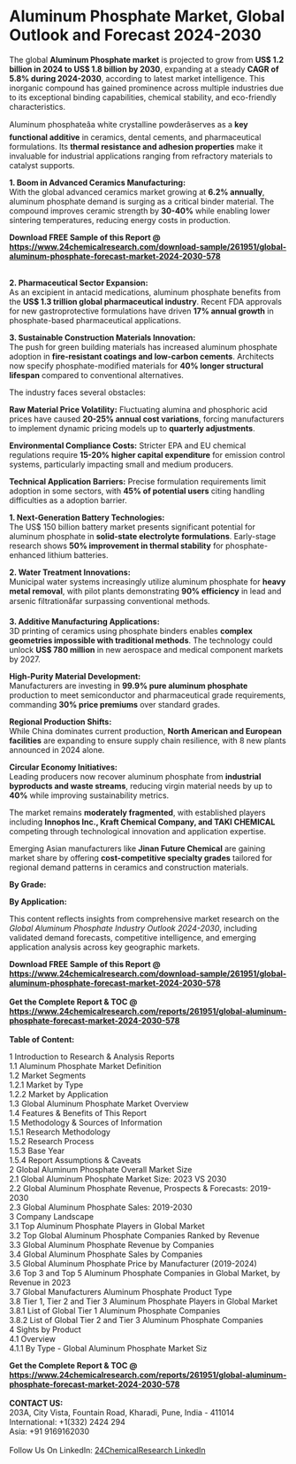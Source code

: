 <h1>Aluminum Phosphate Market, Global Outlook and Forecast 2024-2030</h1><p>The global <strong>Aluminum Phosphate market</strong> is projected to grow from <strong>US$ 1.2 billion in 2024 to US$ 1.8 billion by 2030</strong>, expanding at a steady <strong>CAGR of 5.8% during 2024-2030</strong>, according to latest market intelligence. This inorganic compound has gained prominence across multiple industries due to its exceptional binding capabilities, chemical stability, and eco-friendly characteristics.</p><p>Aluminum phosphateâa white crystalline powderâserves as a <strong>key functional additive</strong> in ceramics, dental cements, and pharmaceutical formulations. Its <strong>thermal resistance and adhesion properties</strong> make it invaluable for industrial applications ranging from refractory materials to catalyst supports.</p><p><strong>1. Boom in Advanced Ceramics Manufacturing:</strong><br>
With the global advanced ceramics market growing at <strong>6.2% annually</strong>, aluminum phosphate demand is surging as a critical binder material. The compound improves ceramic strength by <strong>30-40%</strong> while enabling lower sintering temperatures, reducing energy costs in production.</p><div><b>Download FREE Sample of this Report @ 
            <a href="https://www.24chemicalresearch.com/download-sample/261951/global-aluminum-phosphate-forecast-market-2024-2030-578">
            https://www.24chemicalresearch.com/download-sample/261951/global-aluminum-phosphate-forecast-market-2024-2030-578</a></b></div><br><p><strong>2. Pharmaceutical Sector Expansion:</strong><br>
As an excipient in antacid medications, aluminum phosphate benefits from the <strong>US$ 1.3 trillion global pharmaceutical industry</strong>. Recent FDA approvals for new gastroprotective formulations have driven <strong>17% annual growth</strong> in phosphate-based pharmaceutical applications.</p><p><strong>3. Sustainable Construction Materials Innovation:</strong><br>
The push for green building materials has increased aluminum phosphate adoption in <strong>fire-resistant coatings and low-carbon cements</strong>. Architects now specify phosphate-modified materials for <strong>40% longer structural lifespan</strong> compared to conventional alternatives.</p><p>The industry faces several obstacles:</p><p><strong>Raw Material Price Volatility:</strong> Fluctuating alumina and phosphoric acid prices have caused <strong>20-25% annual cost variations</strong>, forcing manufacturers to implement dynamic pricing models up to <strong>quarterly adjustments</strong>.</p><p><strong>Environmental Compliance Costs:</strong> Stricter EPA and EU chemical regulations require <strong>15-20% higher capital expenditure</strong> for emission control systems, particularly impacting small and medium producers.</p><p><strong>Technical Application Barriers:</strong> Precise formulation requirements limit adoption in some sectors, with <strong>45% of potential users</strong> citing handling difficulties as a adoption barrier.</p><p><strong>1. Next-Generation Battery Technologies:</strong><br>
The US$ 150 billion battery market presents significant potential for aluminum phosphate in <strong>solid-state electrolyte formulations</strong>. Early-stage research shows <strong>50% improvement in thermal stability</strong> for phosphate-enhanced lithium batteries.</p><p><strong>2. Water Treatment Innovations:</strong><br>
Municipal water systems increasingly utilize aluminum phosphate for <strong>heavy metal removal</strong>, with pilot plants demonstrating <strong>90% efficiency</strong> in lead and arsenic filtrationâfar surpassing conventional methods.</p><p><strong>3. Additive Manufacturing Applications:</strong><br>
3D printing of ceramics using phosphate binders enables <strong>complex geometries impossible with traditional methods</strong>. The technology could unlock <strong>US$ 780 million</strong> in new aerospace and medical component markets by 2027.</p><p><strong>High-Purity Material Development:</strong><br>
	Manufacturers are investing in <strong>99.9% pure aluminum phosphate</strong> production to meet semiconductor and pharmaceutical grade requirements, commanding <strong>30% price premiums</strong> over standard grades.</p><p><strong>Regional Production Shifts:</strong><br>
	While China dominates current production, <strong>North American and European facilities</strong> are expanding to ensure supply chain resilience, with 8 new plants announced in 2024 alone.</p><p><strong>Circular Economy Initiatives:</strong><br>
	Leading producers now recover aluminum phosphate from <strong>industrial byproducts and waste streams</strong>, reducing virgin material needs by up to <strong>40%</strong> while improving sustainability metrics.</p><p>The market remains <strong>moderately fragmented</strong>, with established players including <strong>Innophos Inc., Kraft Chemical Company, and TAKI CHEMICAL</strong> competing through technological innovation and application expertise.</p><p>Emerging Asian manufacturers like <strong>Jinan Future Chemical</strong> are gaining market share by offering <strong>cost-competitive specialty grades</strong> tailored for regional demand patterns in ceramics and construction materials.</p><p><strong>By Grade:</strong></p><p><strong>By Application:</strong></p><p>This content reflects insights from comprehensive market research on the <em>Global Aluminum Phosphate Industry Outlook 2024-2030</em>, including validated demand forecasts, competitive intelligence, and emerging application analysis across key geographic markets.</p><div><b>Download FREE Sample of this Report @ 
            <a href="https://www.24chemicalresearch.com/download-sample/261951/global-aluminum-phosphate-forecast-market-2024-2030-578">
            https://www.24chemicalresearch.com/download-sample/261951/global-aluminum-phosphate-forecast-market-2024-2030-578</a></b></div><br><div><b>Get the Complete Report & TOC @ 
            <a href="https://www.24chemicalresearch.com/reports/261951/global-aluminum-phosphate-forecast-market-2024-2030-578">
            https://www.24chemicalresearch.com/reports/261951/global-aluminum-phosphate-forecast-market-2024-2030-578</a></b></div><br>
            <b>Table of Content:</b><p>1 Introduction to Research & Analysis Reports<br />
    1.1 Aluminum Phosphate Market Definition<br />
    1.2 Market Segments<br />
        1.2.1 Market by Type<br />
        1.2.2 Market by Application<br />
    1.3 Global Aluminum Phosphate Market Overview<br />
    1.4 Features & Benefits of This Report<br />
    1.5 Methodology & Sources of Information<br />
        1.5.1 Research Methodology<br />
        1.5.2 Research Process<br />
        1.5.3 Base Year<br />
        1.5.4 Report Assumptions & Caveats<br />
2 Global Aluminum Phosphate Overall Market Size<br />
    2.1 Global Aluminum Phosphate Market Size: 2023 VS 2030<br />
    2.2 Global Aluminum Phosphate Revenue, Prospects & Forecasts: 2019-2030<br />
    2.3 Global Aluminum Phosphate Sales: 2019-2030<br />
3 Company Landscape<br />
    3.1 Top Aluminum Phosphate Players in Global Market<br />
    3.2 Top Global Aluminum Phosphate Companies Ranked by Revenue<br />
    3.3 Global Aluminum Phosphate Revenue by Companies<br />
    3.4 Global Aluminum Phosphate Sales by Companies<br />
    3.5 Global Aluminum Phosphate Price by Manufacturer (2019-2024)<br />
    3.6 Top 3 and Top 5 Aluminum Phosphate Companies in Global Market, by Revenue in 2023<br />
    3.7 Global Manufacturers Aluminum Phosphate Product Type<br />
    3.8 Tier 1, Tier 2 and Tier 3 Aluminum Phosphate Players in Global Market<br />
        3.8.1 List of Global Tier 1 Aluminum Phosphate Companies<br />
        3.8.2 List of Global Tier 2 and Tier 3 Aluminum Phosphate Companies<br />
4 Sights by Product<br />
    4.1 Overview<br />
        4.1.1 By Type - Global Aluminum Phosphate Market Siz</p><div><b>Get the Complete Report & TOC @ 
            <a href="https://www.24chemicalresearch.com/reports/261951/global-aluminum-phosphate-forecast-market-2024-2030-578">
            https://www.24chemicalresearch.com/reports/261951/global-aluminum-phosphate-forecast-market-2024-2030-578</a></b></div><br><b>CONTACT US:</b><br>
            203A, City Vista, Fountain Road, Kharadi, Pune, India - 411014<br>
            International: +1(332) 2424 294<br>
            Asia: +91 9169162030 <br><br>
            Follow Us On LinkedIn: <a href="https://www.linkedin.com/company/24chemicalresearch/">24ChemicalResearch LinkedIn</a>
